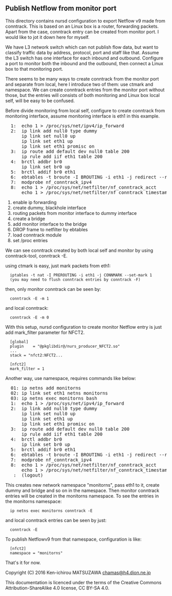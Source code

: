 Publish Netflow from monitor port
---------------------------------

This directory contains nursd configuration to export Netflow v9 made from
conntrack. This is based on an Linux box is a router, forwarding packets. Apart
from the case, conntrack entry can be created from monitor port. I would like to
jot it down here for myself.

We have L3 network switch which can not publish flow data, but want to classify
traffic data by address, protocol, port and staff like that. Assume the L3
switch has one interface for each inbound and outbound. Configure a port to
monitor both the inbound and the outbound, then connect a Linux box to that
monitoring port.

There seems to be many ways to create conntrack from the monitor port and
separate from local, here I introduce two of them: use ctmark and namespace. We
can create conntrack entries from the monitor port without those, but the
entries will consists of both monitoring and Linux box local self, will be
easy to be confused.

Before divide monitoring from local self, configure to create conntrack from
monitoring interface, assume monitoring interface is eth1 in this example.

<pre>
  1:  echo 1 > /proc/sys/net/ipv4/ip_forward
  2:  ip link add null0 type dummy
      ip link set null0 up
      ip link set eth1 up
      ip link set eth1 promisc on
  3:  ip route add default dev null0 table 200
      ip rule add iif eth1 table 200
  4:  brctl addbr br0
      ip link set br0 up
  5:  brctl addif br0 eth1
  6:  ebtables -t broute -I BROUTING -i eth1 -j redirect --redirect-target DROP
  7:  modprobe nf_conntrack_ipv4
  8:  echo 1 > /proc/sys/net/netfilter/nf_conntrack_acct
      echo 1 > /proc/sys/net/netfilter/nf_conntrack_timestamp
</pre>

1. enable ip forwarding
2. create dummy, blackhole interface
3. routing packets from monitor interface to dummy interface
4. create a bridge
5. add monitor interface to the bridge
6. DROP frame to netfilter by ebtables
7. load conntrack module
8. set /proc entries

We can see conntrack created by both local self and monitor by
using conntrack-tool, conntrack -E.

using ctmark is easy, just mark packets from eth1:

      iptables -t nat -I PREROUTING -i eth1 -j CONNMARK --set-mark 1
      (you may need to flush conntrack entries by conntrack -F)


then, only monitor conntrack can be seen by:

      conntrack -E -m 1

and local conntrack:

      conntrack -E -m 0

With this setup, nursd configuration to create monitor Netflow entry
is just add mark_filter parameter for NFCT2.

      [global]
      plugin	= "@pkglibdir@/nurs_producer_NFCT2.so"
      ...
      stack	= "nfct2:NFCT2...

      [nfct2]
      mark_filter = 1

Another way, use namespace, requires commands like below:

<pre>
  01: ip netns add monitorns
  02: ip link set eth1 netns monitorns
  03: ip netns exec monitorns bash
  1:  echo 1 > /proc/sys/net/ipv4/ip_forward
  2:  ip link add null0 type dummy
      ip link set null0 up
      ip link set eth1 up
      ip link set eth1 promisc on
  3:  ip route add default dev null0 table 200
      ip rule add iif eth1 table 200
  4:  brctl addbr br0
      ip link set br0 up
  5:  brctl addif br0 eth1
  6:  ebtables -t broute -I BROUTING -i eth1 -j redirect --redirect-target DROP
  7:  modprobe nf_conntrack_ipv4
  8:  echo 1 > /proc/sys/net/netfilter/nf_conntrack_acct
      echo 1 > /proc/sys/net/netfilter/nf_conntrack_timestamp
   :  (logout)
</pre>

This creates new network namespace "monitorns", pass eth1 to it, create dummy
and bridge and so on in the namespace. Then monitor conntrack entries will be
created in the monitorns namespace. To see the entries in the monitorns
namespace:

      ip netns exec monitorns conntrack -E

and local conntrack entries can be seen by just:

      conntrack -E

To publish Netflowv9 from that namespace, configuration is like:

      [nfct2]
      namespace = "monitorns"

That's it for now.

Copyright (C) 2016 Ken-ichirou MATSUZAWA <chamas@h4.dion.ne.jp>

This documentation is licenced under the terms of the Creative Commons
Attribution-ShareAlike 4.0 license, CC BY-SA 4.0.
